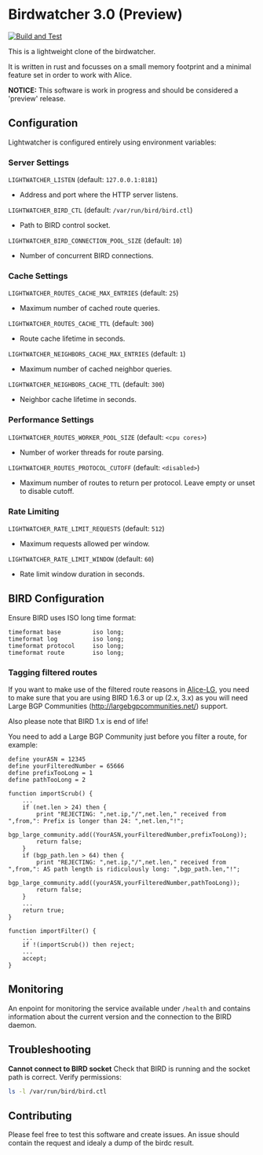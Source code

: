 # Birdwatcher 3.0 (Preview)

[![Build and Test](https://github.com/alice-lg/lightwatcher/actions/workflows/rust.yml/badge.svg)](https://github.com/alice-lg/lightwatcher/actions/workflows/rust.yml)

This is a lightweight clone of the birdwatcher.

It is written in rust and focusses on a small memory footprint
and a minimal feature set in order to work with Alice.

**NOTICE:** This software is work in progress and should be
considered a 'preview' release.

## Configuration

Lightwatcher is configured entirely using environment variables:

### Server Settings

`LIGHTWATCHER_LISTEN` (default: `127.0.0.1:8181`)
 * Address and port where the HTTP server listens.

`LIGHTWATCHER_BIRD_CTL` (default: `/var/run/bird/bird.ctl`)
 * Path to BIRD control socket.

`LIGHTWATCHER_BIRD_CONNECTION_POOL_SIZE` (default: `10`)
 * Number of concurrent BIRD connections.

### Cache Settings

`LIGHTWATCHER_ROUTES_CACHE_MAX_ENTRIES` (default: `25`)
 * Maximum number of cached route queries.

`LIGHTWATCHER_ROUTES_CACHE_TTL` (default: `300`)
 * Route cache lifetime in seconds.

`LIGHTWATCHER_NEIGHBORS_CACHE_MAX_ENTRIES` (default: `1`)
 * Maximum number of cached neighbor queries.

`LIGHTWATCHER_NEIGHBORS_CACHE_TTL` (default: `300`)
 * Neighbor cache lifetime in seconds.

### Performance Settings

`LIGHTWATCHER_ROUTES_WORKER_POOL_SIZE` (default: `<cpu cores>`)
 * Number of worker threads for route parsing.

`LIGHTWATCHER_ROUTES_PROTOCOL_CUTOFF` (default: `<disabled>`)
 * Maximum number of routes to return per protocol. Leave empty or unset to disable cutoff.

### Rate Limiting

`LIGHTWATCHER_RATE_LIMIT_REQUESTS` (default: `512`)
 * Maximum requests allowed per window.

`LIGHTWATCHER_RATE_LIMIT_WINDOW` (default: `60`)
 * Rate limit window duration in seconds.

## BIRD Configuration

Ensure BIRD uses ISO long time format:
```
timeformat base         iso long;
timeformat log          iso long;
timeformat protocol     iso long;
timeformat route        iso long;
```

### Tagging filtered routes
If you want to make use of the filtered route reasons in [Alice-LG](https://github.com/alice-lg/alice-lg), you need
to make sure that you are using BIRD 1.6.3 or up (2.x, 3.x) as you will need Large BGP Communities
(http://largebgpcommunities.net/) support.

Also please note that BIRD 1.x is end of life!

You need to add a Large BGP Community just before you filter a route, for example:

    define yourASN = 12345
    define yourFilteredNumber = 65666
    define prefixTooLong = 1
    define pathTooLong = 2

    function importScrub() {
        ...
        if (net.len > 24) then {
            print "REJECTING: ",net.ip,"/",net.len," received from ",from,": Prefix is longer than 24: ",net.len,"!";
            bgp_large_community.add((YourASN,yourFilteredNumber,prefixTooLong));
            return false;
        }
        if (bgp_path.len > 64) then {
            print "REJECTING: ",net.ip,"/",net.len," received from ",from,": AS path length is ridiculously long: ",bgp_path.len,"!";
            bgp_large_community.add((yourASN,yourFilteredNumber,pathTooLong));
            return false;
        }
        ...
        return true;
    }

    function importFilter() {
        ...
        if !(importScrub()) then reject;
        ...
        accept;
    }


## Monitoring

An enpoint for monitoring the service available under `/health`
and contains information about the current version and the
connection to the BIRD daemon.

## Troubleshooting

**Cannot connect to BIRD socket**
Check that BIRD is running and the socket path is correct. Verify permissions:
```bash
ls -l /var/run/bird/bird.ctl
```

## Contributing

Please feel free to test this software and create issues.
An issue should contain the request and idealy a dump of
the birdc result.



